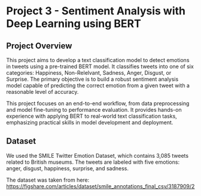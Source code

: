 # Project 3 - Sentiment Analysis with Deep Learning using BERT

## Project Overview

This project aims to develop a text classification model to detect emotions in tweets using a pre-trained BERT model. It classifies tweets into one of six categories: Happiness, Non-Relelvant, Sadness, Anger, Disgust, or Surprise. The primary objective is to build a robust sentiment analysis model capable of predicting the correct emotion from a given tweet with a reasonable level of accuracy.

This project focuses on an end-to-end workflow, from data preprocessing and model fine-tuning to performance evaluation. It provides hands-on experience with applying BERT to real-world text 
classification tasks, emphasizing practical skills in model development and deployment.

## Dataset

We used the SMILE Twitter Emotion Dataset, which contains 3,085 tweets related to British museums. The tweets are labeled with five emotions: anger, disgust, happiness, surprise, and sadness.

The dataset was taken from here: https://figshare.com/articles/dataset/smile_annotations_final_csv/3187909/2



